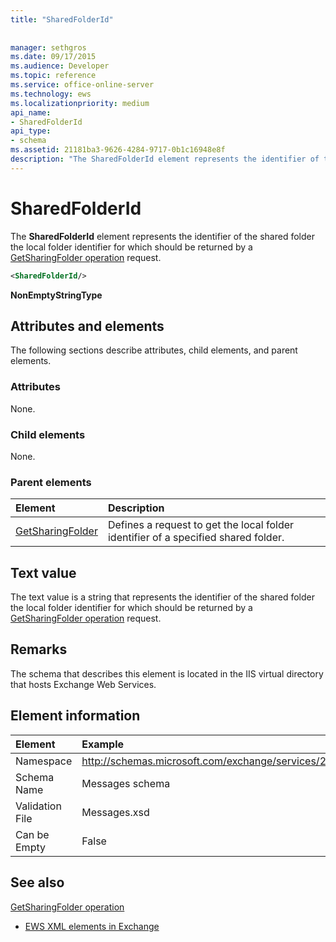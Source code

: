 ```yaml
---
title: "SharedFolderId"
 
 
manager: sethgros
ms.date: 09/17/2015
ms.audience: Developer
ms.topic: reference
ms.service: office-online-server
ms.technology: ews
ms.localizationpriority: medium
api_name:
- SharedFolderId
api_type:
- schema
ms.assetid: 21181ba3-9626-4284-9717-0b1c16948e8f
description: "The SharedFolderId element represents the identifier of the shared folder the local folder identifier for which should be returned by a GetSharingFolder operation request."
---
```


# SharedFolderId

The **SharedFolderId** element represents the identifier of the shared folder the local folder identifier for which should be returned by a [GetSharingFolder operation](getsharingfolder-operation.md) request. 
  
```xml
<SharedFolderId/>
```

 **NonEmptyStringType**
## Attributes and elements

The following sections describe attributes, child elements, and parent elements.
  
### Attributes

None.
  
### Child elements

None.
  
### Parent elements

|**Element**|**Description**|
|:-----|:-----|
|[GetSharingFolder](getsharingfolder.md) <br/> |Defines a request to get the local folder identifier of a specified shared folder.  <br/> |
   
## Text value

The text value is a string that represents the identifier of the shared folder the local folder identifier for which should be returned by a [GetSharingFolder operation](getsharingfolder-operation.md) request. 
  
## Remarks

The schema that describes this element is located in the IIS virtual directory that hosts Exchange Web Services.
  
## Element information

| Element | Example |
|:-----|:-----|
|Namespace  <br/> |http://schemas.microsoft.com/exchange/services/2006/messages  <br/> |
|Schema Name  <br/> |Messages schema  <br/> |
|Validation File  <br/> |Messages.xsd  <br/> |
|Can be Empty  <br/> |False  <br/> |
   
## See also



[GetSharingFolder operation](getsharingfolder-operation.md)


- [EWS XML elements in Exchange](ews-xml-elements-in-exchange.md)

